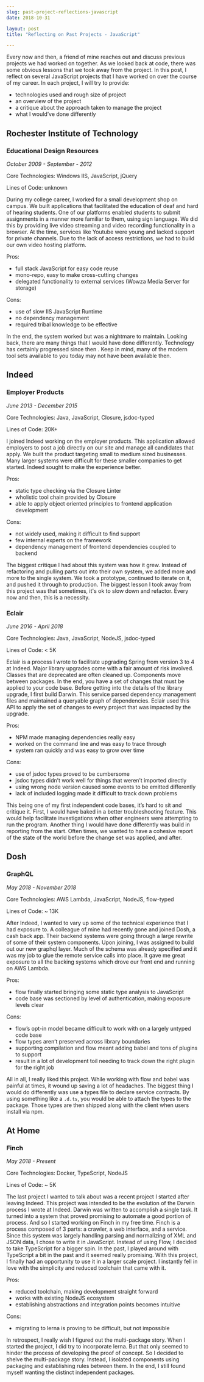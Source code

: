 ```yaml
---
slug: past-project-reflections-javascript
date: 2018-10-31

layout: post
title: "Reflecting on Past Projects - JavaScript"

---
```


Every now and then, a friend of mine reaches out and discuss previous projects we had worked on together.
As we looked back at code, there was some obvious lessons that we took away from the project.
In this post, I reflect on several JavaScript projects that I have worked on over the course of my career.
In each project, I will try to provide:

* technologies used and rough size of project
* an overview of the project
* a critique about the approach taken to manage the project
* what I would’ve done differently

<!--more-->

## Rochester Institute of Technology

### Educational Design Resources

_October 2009 - September - 2012_

Core Technologies: Windows IIS, JavaScript, jQuery

Lines of Code: unknown

During my college career, I worked for a small development shop on campus.
We built applications that facilitated the education of deaf and hard of hearing students.
One of our platforms enabled students to submit assignments in a manner more familiar to them, using sign language.
We did this by providing live video streaming and video recording functionality in a browser.
At the time, services like Youtube were young and lacked support for private channels.
Due to the lack of access restrictions, we had to build our own video hosting platform.

Pros:
* full stack JavaScript for easy code reuse
* mono-repo, easy to make cross-cutting changes
* delegated functionality to external services (Wowza Media Server for storage)

Cons:
* use of slow IIS JavaScript Runtime
* no dependency management
* required tribal knowledge to be effective

In the end, the system worked but was a nightmare to maintain.
Looking back, there are many things that I would have done differently.
Technology has certainly progressed since then .
Keep in mind, many of the modern tool sets available to you today may not have been available then.

## Indeed

### Employer Products

_June 2013 - December 2015_

Core Technologies: Java, JavaScript, Closure, jsdoc-typed

Lines of Code: 20K+

I joined Indeed working on the employer products.
This application allowed employers to post a job directly on our site and manage all candidates that apply.
We built the product targeting small to medium sized businesses.
Many larger systems were difficult for these smaller companies to get started.
Indeed sought to make the experience better.

Pros:
* static type checking via the Closure Linter
* wholistic tool chain provided by Closure
* able to apply object oriented principles to frontend application development

Cons:
* not widely used, making it difficult to find support
* few internal experts on the framework
* dependency management of frontend dependencies coupled to backend

The biggest critique I had about this system was how it grew.
Instead of refactoring and pulling parts out into their own system, we added more and more to the single system.
We took a prototype, continued to iterate on it, and pushed it through to production.
The biggest lesson I took away from this project was that sometimes, it's ok to slow down and refactor.
Every now and then, this is a necessity.


### Eclair

_June 2016 - April 2018_

Core Technologies: Java, JavaScript, NodeJS, jsdoc-typed

Lines of Code: < 5K

Eclair is a process I wrote to facilitate upgrading Spring from version 3 to 4 at Indeed.
Major library upgrades come with a fair amount of risk involved.
Classes that are deprecated are often cleaned up.
Components move between packages.
In the end, you have a set of changes that must be applied to your code base.
Before getting into the details of the library upgrade, I first build Darwin.
This service parsed dependency management files and maintained a queryable graph of dependencies.
Eclair used this API to apply the set of changes to every project that was impacted by the upgrade.

Pros:
* NPM made managing dependencies really easy
* worked on the command line and was easy to trace through
* system ran quickly and was easy to grow over time

Cons:
* use of jsdoc types proved to be cumbersome 
* jsdoc types didn’t work well for things that weren’t imported directly
* using wrong node version caused some events to be emitted differently
* lack of included logging made it difficult to track down problems

This being one of my first independent code bases, it’s hard to sit and critique it.
First, I would have baked in a better troubleshooting feature.
This would help facilitate investigations when other engineers were attempting to run the program. 
Another thing I would have done differently was build in reporting from the start.
Often times, we wanted to have a cohesive report of the state of the world before the change set was applied, and after.

## Dosh

### GraphQL

_May 2018 - November 2018_

Core Technologies: AWS Lambda, JavaScript, NodeJS, flow-typed

Lines of Code: ~ 13K

After Indeed, I wanted to vary up some of the technical experience that I had exposure to.
A colleague of mine had recently gone and joined Dosh, a cash back app.
Their backend systems were going through a large rewrite of some of their system components.
Upon joining, I was assigned to build out our new graphql layer.
Much of the schema was already specified and it was my job to glue the remote service calls into place.
It gave me great exposure to all the backing systems which drove our front end and running on AWS Lambda.

Pros:
* flow finally started bringing some static type analysis to JavaScript
* code base was sectioned by level of authentication, making exposure levels clear

Cons:
* flow’s opt-in model became difficult to work with on a largely untyped code base
* flow types aren’t preserved across library boundaries
* supporting compilation and flow meant adding babel and tons of plugins to support
* result in a lot of development toil needing to track down the right plugin for the right job

All in all, I really liked this project.
While working with flow and babel was painful at times, it wound up saving a lot of headaches.
The biggest thing I would do differently was use a types file to declare service contracts.
By using something like a `.d.ts`, you would be able to attach the types to the package.
Those types are then shipped along with the client when users install via npm.

## At Home

### Finch

_May 2018 - Present_

Core Technologies: Docker, TypeScript, NodeJS

Lines of Code: ~ 5K

The last project I wanted to talk about was a recent project I started after leaving Indeed.
This project was intended to be the evolution of the Darwin process I wrote at Indeed.
Darwin was written to accomplish a single task.
It turned into a system that proved promising to automate a good portion of process.
And so I started working on Finch in my free time.
Finch is a process composed of 3 parts: a crawler, a web interface, and a service.
Since this system was largely handling parsing and normalizing of XML and JSON data, I chose to write it in JavaScript.
Instead of using Flow, I decided to take TypeScript for a bigger spin.
In the past, I played around with TypeScript a bit in the past and it seemed really promising.
With this project, I finally had an opportunity to use it in a larger scale project.
I instantly fell in love with the simplicity and reduced toolchain that came with it.

Pros:
* reduced toolchain, making development straight forward
* works with existing NodeJS ecosystem
* establishing abstractions and integration points becomes intuitive

Cons:
* migrating to lerna is proving to be difficult, but not impossible

In retrospect, I really wish I figured out the multi-package story.
When I started the project, I did try to incorporate lerna.
But that only seemed to hinder the process of developing the proof of concept.
So I decided to shelve the multi-package story.
Instead, I isolated components using packaging and establishing rules between them.
In the end, I still found myself wanting the distinct independent packages.
